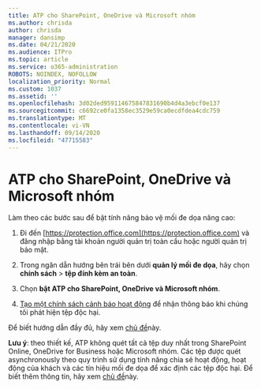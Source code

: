```yaml
---
title: ATP cho SharePoint, OneDrive và Microsoft nhóm
ms.author: chrisda
author: chrisda
manager: dansimp
ms.date: 04/21/2020
ms.audience: ITPro
ms.topic: article
ms.service: o365-administration
ROBOTS: NOINDEX, NOFOLLOW
localization_priority: Normal
ms.custom: 1037
ms.assetid: ''
ms.openlocfilehash: 3d02ded959114675847831690b4d4a3ebcf0e137
ms.sourcegitcommit: c6692ce0fa1358ec3529e59ca0ecdfdea4cdc759
ms.translationtype: MT
ms.contentlocale: vi-VN
ms.lasthandoff: 09/14/2020
ms.locfileid: "47715583"
---
```

# <a name="atp-for-sharepoint-onedrive-and-microsoft-teams"></a>ATP cho SharePoint, OneDrive và Microsoft nhóm

Làm theo các bước sau để bật tính năng bảo vệ mối đe dọa nâng cao:

1. Đi đến [https://protection.office.com](https://protection.office.com) và đăng nhập bằng tài khoản người quản trị toàn cầu hoặc người quản trị bảo mật.

2. Trong ngăn dẫn hướng bên trái bên dưới **quản lý mối đe dọa**, hãy chọn **chính sách** \> **tệp đính kèm an toàn**.

3. Chọn **bật ATP cho SharePoint, OneDrive và Microsoft nhóm**.

4. [Tạo một chính sách cảnh báo hoạt động](https://docs.microsoft.com/microsoft-365/compliance/create-activity-alerts) để nhận thông báo khi chúng tôi phát hiện tệp độc hại.

Để biết hướng dẫn đầy đủ, hãy xem [chủ đề](https://docs.microsoft.com/microsoft-365/security/office-365-security/turn-on-atp-for-spo-odb-and-teams)này.

**Lưu ý**: theo thiết kế, ATP không quét tất cả tệp duy nhất trong SharePoint Online, OneDrive for Business hoặc Microsoft nhóm. Các tệp được quét asynchronously theo quy trình sử dụng tính năng chia sẻ hoạt động, hoạt động của khách và các tín hiệu mối đe dọa để xác định các tệp độc hại. Để biết thêm thông tin, hãy xem [chủ đề](https://docs.microsoft.com/microsoft-365/security/office-365-security/atp-for-spo-odb-and-teams)này.
